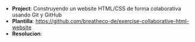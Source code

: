 - **Project**: Construyendo un website HTML/CSS de forma colaborativa usando Git y GitHub
- **Plantilla**: https://github.com/breatheco-de/exercise-collaborative-html-website
- **Resolucion**: 